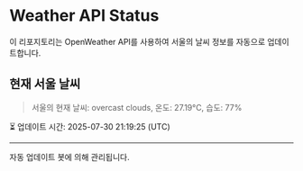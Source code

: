 
# Weather API Status

이 리포지토리는 OpenWeather API를 사용하여 서울의 날씨 정보를 자동으로 업데이트합니다.

## 현재 서울 날씨
> 서울의 현재 날씨: overcast clouds, 온도: 27.19°C, 습도: 77%

⏳ 업데이트 시간: 2025-07-30 21:19:25 (UTC)

---
자동 업데이트 봇에 의해 관리됩니다.
